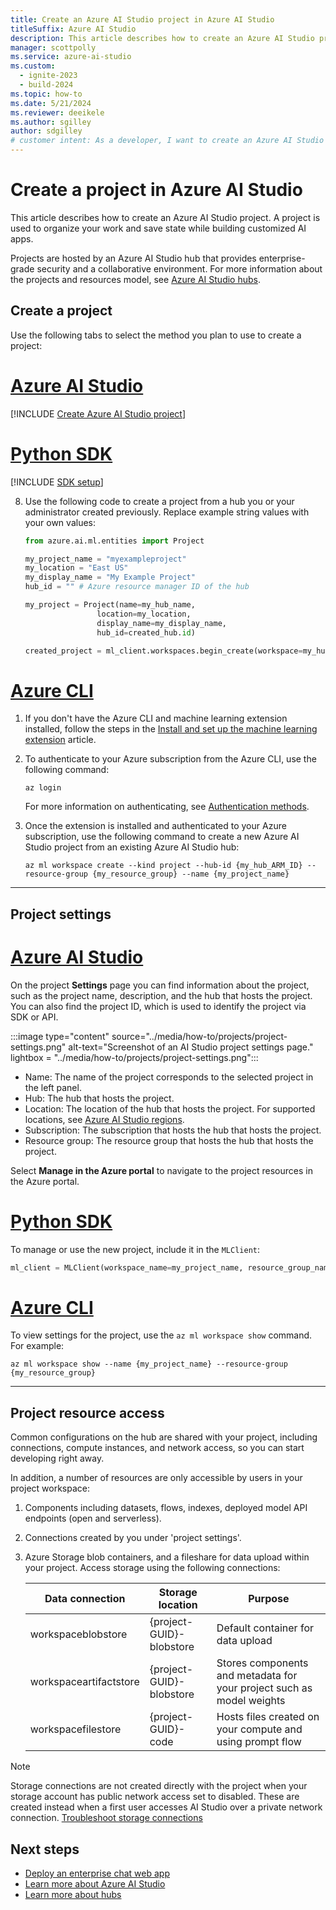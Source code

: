 ```yaml
---
title: Create an Azure AI Studio project in Azure AI Studio
titleSuffix: Azure AI Studio
description: This article describes how to create an Azure AI Studio project from an Azure AI Studio hub that was previously created.
manager: scottpolly
ms.service: azure-ai-studio
ms.custom:
  - ignite-2023
  - build-2024
ms.topic: how-to
ms.date: 5/21/2024
ms.reviewer: deeikele
ms.author: sgilley
author: sdgilley
# customer intent: As a developer, I want to create an Azure AI Studio project so I can work with generative AI.
---
```


# Create a project in Azure AI Studio

This article describes how to create an Azure AI Studio project. A project is used to organize your work and save state while building customized AI apps. 

Projects are hosted by an Azure AI Studio hub that provides enterprise-grade security and a collaborative environment. For more information about the projects and resources model, see [Azure AI Studio hubs](../concepts/ai-resources.md).

## Create a project

Use the following tabs to select the method you plan to use to create a project:

# [Azure AI Studio](#tab/ai-studio)

[!INCLUDE [Create Azure AI Studio project](../includes/create-projects.md)]

# [Python SDK](#tab/python)

[!INCLUDE [SDK setup](../includes/development-environment-config.md)]

8. Use the following code to create a project from a hub you or your administrator created previously. Replace example string values with your own values:

    ```Python
    from azure.ai.ml.entities import Project

    my_project_name = "myexampleproject"
    my_location = "East US"
    my_display_name = "My Example Project"
    hub_id = "" # Azure resource manager ID of the hub

    my_project = Project(name=my_hub_name, 
                    location=my_location,
                    display_name=my_display_name,
                    hub_id=created_hub.id)

    created_project = ml_client.workspaces.begin_create(workspace=my_hub).result() 
    ```

# [Azure CLI](#tab/azurecli)

1. If you don't have the Azure CLI and machine learning extension installed, follow the steps in the [Install and set up the machine learning extension](/azure/machine-learning/how-to-configure-cli) article.

1. To authenticate to your Azure subscription from the Azure CLI, use the following command:

    ```azurecli
    az login
    ```

    For more information on authenticating, see [Authentication methods](/cli/azure/authenticate-azure-cli).

1. Once the extension is installed and authenticated to your Azure subscription, use the following command to create a new Azure AI Studio project from an existing Azure AI Studio hub:

    ```azurecli
    az ml workspace create --kind project --hub-id {my_hub_ARM_ID} --resource-group {my_resource_group} --name {my_project_name}
    ```

---

## Project settings

# [Azure AI Studio](#tab/ai-studio)

On the project **Settings** page you can find information about the project, such as the project name, description, and the hub that hosts the project. You can also find the project ID, which is used to identify the project via SDK or API.

:::image type="content" source="../media/how-to/projects/project-settings.png" alt-text="Screenshot of an AI Studio project settings page." lightbox = "../media/how-to/projects/project-settings.png":::

- Name: The name of the project corresponds to the selected project in the left panel. 
- Hub: The hub that hosts the project. 
- Location: The location of the hub that hosts the project. For supported locations, see [Azure AI Studio regions](../reference/region-support.md).
- Subscription: The subscription that hosts the hub that hosts the project.
- Resource group: The resource group that hosts the hub that hosts the project.

Select **Manage in the Azure portal** to navigate to the project resources in the Azure portal.

# [Python SDK](#tab/python)

To manage or use the new project, include it in the `MLClient`:

```python
ml_client = MLClient(workspace_name=my_project_name, resource_group_name=my_resource_group, subscription_id=my_subscription_id,credential=DefaultAzureCredential())
```

# [Azure CLI](#tab/azurecli)

To view settings for the project, use the `az ml workspace show` command. For example:

```azurecli
az ml workspace show --name {my_project_name} --resource-group {my_resource_group}
```

---

## Project resource access

Common configurations on the hub are shared with your project, including connections, compute instances, and network access, so you can start developing right away.

In addition, a number of resources are only accessible by users in your project workspace:

1. Components including datasets, flows, indexes, deployed model API endpoints (open and serverless).
1. Connections created by you under 'project settings'.
1. Azure Storage blob containers, and a fileshare for data upload within your project. Access storage using the following connections:
   
   | Data connection | Storage location | Purpose |
   | --- | --- | --- |
   | workspaceblobstore | {project-GUID}-blobstore | Default container for data upload |
   | workspaceartifactstore | {project-GUID}-blobstore | Stores components and metadata for your project such as model weights |
   | workspacefilestore | {project-GUID}-code | Hosts files created on your compute and using prompt flow |

> [!NOTE]
> Storage connections are not created directly with the project when your storage account has public network access set to disabled. These are created instead when a first user accesses AI Studio over a private network connection. [Troubleshoot storage connections](troubleshoot-secure-connection-project.md#troubleshoot-missing-storage-connections)


## Next steps

- [Deploy an enterprise chat web app](../tutorials/deploy-chat-web-app.md)
- [Learn more about Azure AI Studio](../what-is-ai-studio.md)
- [Learn more about hubs](../concepts/ai-resources.md)
